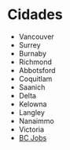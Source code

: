# Cidades
* Vancouver
* Surrey
* Burnaby
* Richmond
* Abbotsford
* Coquitlam
* Saanich
* Delta
* Kelowna
* Langley
* Nanaimmo
* Victoria
* [BC Jobs](https://www.bcjobs.ca)
